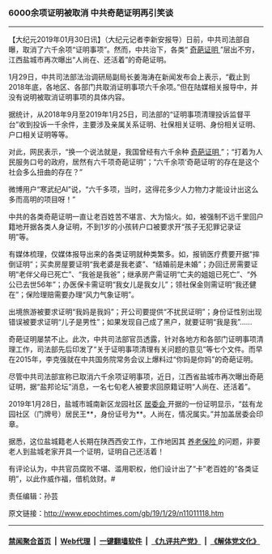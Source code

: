 ### 6000余项证明被取消 中共奇葩证明再引笑谈
------------------------

<p>
 【大纪元2019年01月30日讯】（大纪元记者李新安报导）日前，中共司法部自曝，取消了六千余项“证明事项”。然而，中共治下，各类“
 <a href="http://www.epochtimes.com/gb/tag/%E5%A5%87%E8%91%A9%E8%AF%81%E6%98%8E.html">
  奇葩证明
 </a>
 ”层出不穷，江西盐城市再次曝出“人尚在、还活着”的奇葩证明。
</p>
<p>
 1月29日，中共司法部法治调研局副局长姜海涛在新闻发布会上表示，“截止到2018年底，各地区、各部门共取消证明事项六千余项。”但在陆媒相关报导中，并没有说明被取消证明事项的具体内容。
</p>
<p>
 据统计，从2018年9月至2019年1月25日，司法部的“证明事项清理投诉监督平台”收到投诉一千余件，主要涉及亲属关系证明、社保相关证明、身份相关证明、户口相关证明等等。
</p>
<p>
 对此，网民表示，“换一个说法就是，我国曾经有六千余种
 <a href="http://www.epochtimes.com/gb/tag/%E5%A5%87%E8%91%A9%E8%AF%81%E6%98%8E.html">
  奇葩证明
 </a>
 ”；“打着为人民服务口号的政府，居然有六千项奇葩证明”；“六千余项‘奇葩证明’的存在是这个社会多么扭曲的存在？”
</p>
<p>
 微博用户“寒武纪AI”说，“六千多项，当时，这得花多少人力物力才能设计出这么多而高明的项目呀！”
</p>
<p>
 中共的各类奇葩证明一直让老百姓苦不堪言、大为恼火。如，被强制不远千里回户籍地开据各类人身证明，不到1岁的小孩转户口被要求开“孩子无犯罪记录证明”等。
</p>
<p>
 有媒体梳理，仅媒体报导出来的各类证明就种类繁多。如，报销医疗费要开据“摔倒证明”；买卖房屋要证明“我老婆是我老婆”、“结婚前是未婚”；办回迁房需要证明“老伴父母已死亡”、“我爸是我爸”；继承房产需证明“亡夫的姐姐已死亡”、“外公已去世56年”；办医保卡需证明“我女儿是我女儿”；领社保金则需证明“我还健在”；保险理赔需要办理“风力气象证明”。
</p>
<p>
 出境旅游被要求证明“我妈是我妈”；开公司要提供“不扰民证明”；身份证性别出现错误被要求证明“儿子是男性”；如果发现自己成了黑户，就要证明“我是我”……
</p>
<p>
 奇葩证明屡禁不止。此次，中共司法部官员透露，针对各地方和各部门证明事项清理工作，司法部先后印发了“关于证明事项清理有关问题的意见”等七个文件。而早在2015年，李克强就在中共国务院常务会议上爆料过“你妈是你妈”的奇葩证明。
</p>
<p>
 尽管中共司法部宣称已取消六千余项证明事项，近日，江西省盐城市再次曝出奇葩证明，据“盐邦论坛”消息，一名七旬老人被要求回原籍证明“人尚在、还活着”。
</p>
<p>
 2019年1月28日，盐城市城南新区龙园社区
 <a href="http://www.epochtimes.com/gb/tag/%E5%B1%85%E5%A7%94%E4%BC%9A.html">
  居委会
 </a>
 开据的一份证明显示，“兹有龙园社区（门牌号）居民王**，身份证号为**。人尚在，情况属实。”并加盖居委会印章。
</p>
<p>
 据悉，这位盐城籍老人长期在陕西西安工作，工作地因其
 <a href="http://www.epochtimes.com/gb/tag/%E5%85%BB%E8%80%81%E4%BF%9D%E9%99%A9.html">
  养老保险
 </a>
 的问题，非要老人到盐城老家开具一个证明，证明自己还活着！
</p>
<p>
 有评论认为，中共官员腐败不堪、滥用职权，他们设计出了“卡”老百姓的“各类证明”，以此作威作福，借机敛财。#
</p>
<p>
 责任编辑：孙芸
</p>

原文链接：http://www.epochtimes.com/gb/19/1/29/n11011118.htm


------------------------
#### [禁闻聚合首页](https://github.com/gfw-breaker/banned-news/blob/master/README.md) &nbsp;|&nbsp; [Web代理](https://github.com/gfw-breaker/open-proxy/blob/master/README.md) &nbsp;|&nbsp; [一键翻墙软件](https://github.com/gfw-breaker/nogfw/blob/master/README.md) &nbsp;|&nbsp; [《九评共产党》](https://github.com/gfw-breaker/9ping.md/blob/master/README.md#九评之一评共产党是什么) &nbsp;|&nbsp; [《解体党文化》](https://github.com/gfw-breaker/jtdwh.md/blob/master/README.md#绪论)